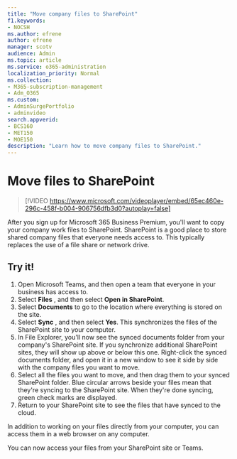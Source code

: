 ```yaml
---
title: "Move company files to SharePoint"
f1.keywords:
- NOCSH
ms.author: efrene
author: efrene
manager: scotv
audience: Admin
ms.topic: article
ms.service: o365-administration
localization_priority: Normal
ms.collection: 
- M365-subscription-management 
- Adm_O365
ms.custom: 
- AdminSurgePortfolio
- adminvideo
search.appverid:
- BCS160
- MET150
- MOE150
description: "Learn how to move company files to SharePoint."
---
```

# Move files to SharePoint

> [!VIDEO https://www.microsoft.com/videoplayer/embed/65ec460e-296c-458f-b004-906756dfb3d0?autoplay=false]

After you sign up for Microsoft 365 Business Premium, you&#39;ll want to copy your company work files to SharePoint. SharePoint is a good place to store shared company files that everyone needs access to. This typically replaces the use of a file share or network drive.

## Try it!

1. Open Microsoft Teams, and then open a team that everyone in your business has access to.
2. Select  **Files** , and then select  **Open in SharePoint**.
3. Select  **Documents** to go to the location where everything is stored on the site.
4. Select  **Sync** , and then select  **Yes**. This synchronizes the files of the SharePoint site to your computer.
5. In File Explorer, you&#39;ll now see the synced documents folder from your company&#39;s SharePoint site. If you synchronize additional SharePoint sites, they will show up above or below this one. Right-click the synced documents folder, and open it in a new window to see it side by side with the company files you want to move.
6. Select all the files you want to move, and then drag them to your synced SharePoint folder. Blue circular arrows beside your files mean that they&#39;re syncing to the SharePoint site. When they&#39;re done syncing, green check marks are displayed.
7. Return to your SharePoint site to see the files that have synced to the cloud.

In addition to working on your files directly from your computer, you can access them in a web browser on any computer.

You can now access your files from your SharePoint site or Teams.